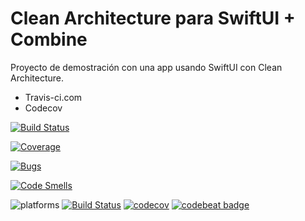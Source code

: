 # Clean Architecture para SwiftUI + Combine

Proyecto de demostración con una app usando SwiftUI con Clean Architecture.

- Travis-ci.com
- Codecov

[![Build Status](https://app.bitrise.io/app/da5395e0f29a9aba/status.svg?token=-Xj-r3Xvh6T8F14XjnyL5w&branch=develop)](https://app.bitrise.io/app/da5395e0f29a9aba)

[![Coverage](https://sonarcloud.io/api/project_badges/measure?project=aikesiero_CleanSwiftUI&metric=coverage)](https://sonarcloud.io/summary/new_code?id=aikesiero_CleanSwiftUI)

[![Bugs](https://sonarcloud.io/api/project_badges/measure?project=aikesiero_CleanSwiftUI&metric=bugs)](https://sonarcloud.io/summary/new_code?id=aikesiero_CleanSwiftUI)

[![Code Smells](https://sonarcloud.io/api/project_badges/measure?project=aikesiero_CleanSwiftUI&metric=code_smells)](https://sonarcloud.io/summary/new_code?id=aikesiero_CleanSwiftUI)


![platforms](https://img.shields.io/badge/platforms-iPhone%20%7C%20iPad%20%7C%20macOS-lightgrey) [![Build Status](https://travis-ci.com/nalexn/clean-architecture-swiftui.svg?branch=master)](https://travis-ci.com/nalexn/clean-architecture-swiftui) [![codecov](https://codecov.io/gh/nalexn/clean-architecture-swiftui/branch/master/graph/badge.svg)](https://codecov.io/gh/nalexn/clean-architecture-swiftui) [![codebeat badge](https://codebeat.co/badges/db33561b-0b2b-4ee1-a941-a08efbd0ebd7)](https://codebeat.co/projects/github-com-nalexn-clean-architecture-swiftui-master)

